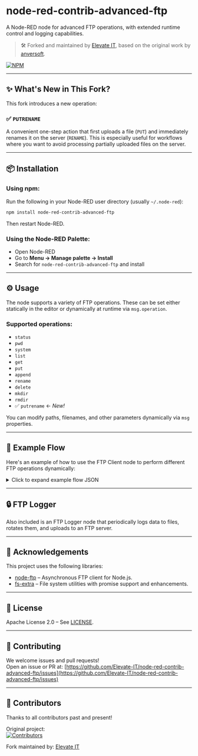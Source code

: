# node-red-contrib-advanced-ftp

A Node-RED node for advanced FTP operations, with extended runtime control and logging capabilities.

> 🛠️ Forked and maintained by [Elevate IT](https://github.com/Elevate-IT), based on the original work by [anversoft](https://github.com/anversoft/node-red-contrib-advanced-ftp).

[![NPM](https://nodei.co/npm/node-red-contrib-advanced-ftp.png)](https://www.npmjs.com/package/node-red-contrib-advanced-ftp)

---

## ✨ What's New in This Fork?

This fork introduces a new operation:

### ✅ `PUTRENAME`

A convenient one-step action that first uploads a file (`PUT`) and immediately renames it on the server (`RENAME`). This is especially useful for workflows where you want to avoid processing partially uploaded files on the server.

---

## 📦 Installation

### Using npm:

Run the following in your Node-RED user directory (usually `~/.node-red`):

```bash
npm install node-red-contrib-advanced-ftp
```

Then restart Node-RED.

### Using the Node-RED Palette:

- Open Node-RED
- Go to **Menu → Manage palette → Install**
- Search for `node-red-contrib-advanced-ftp` and install

---

## ⚙️ Usage

The node supports a variety of FTP operations. These can be set either statically in the editor or dynamically at runtime via `msg.operation`.

### Supported operations:

- `status`
- `pwd`
- `system`
- `list`
- `get`
- `put`
- `append`
- `rename`
- `delete`
- `mkdir`
- `rmdir`
- ✅ `putrename` ← *New!*

You can modify paths, filenames, and other parameters dynamically via `msg` properties.

---

## 🧪 Example Flow

Here's an example of how to use the FTP Client node to perform different FTP operations dynamically:

<details>
<summary>Click to expand example flow JSON</summary>

```json
[PASTE FULL EXAMPLE FLOW JSON HERE]
```

</details>

---

## 🔒 FTP Logger

Also included is an FTP Logger node that periodically logs data to files, rotates them, and uploads to an FTP server.

---

## 🙌 Acknowledgements

This project uses the following libraries:

- [node-ftp](https://github.com/mscdex/node-ftp) – Asynchronous FTP client for Node.js.
- [fs-extra](https://github.com/jprichardson/node-fs-extra) – File system utilities with promise support and enhancements.

---

## 📄 License

Apache License 2.0 – See [LICENSE](https://github.com/Elevate-IT/node-red-contrib-advanced-ftp/blob/main/LICENSE).

---

## 🤝 Contributing

We welcome issues and pull requests!  
Open an issue or PR at: [https://github.com/Elevate-IT/node-red-contrib-advanced-ftp/issues](https://github.com/Elevate-IT/node-red-contrib-advanced-ftp/issues)

---

## 👥 Contributors

Thanks to all contributors past and present!

Original project:  
[![Contributors](https://contrib.rocks/image?repo=anversoft/node-red-contrib-advanced-ftp)](https://github.com/anversoft/node-red-contrib-advanced-ftp/graphs/contributors)

Fork maintained by: [Elevate IT](https://github.com/Elevate-IT)